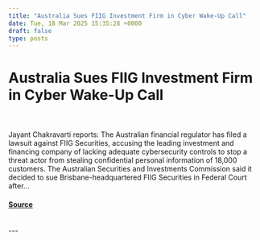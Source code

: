 ```yaml
---
title: "Australia Sues FIIG Investment Firm in Cyber Wake-Up Call"
date: Tue, 18 Mar 2025 15:35:28 +0000
draft: false
type: posts
---
```

# Australia Sues FIIG Investment Firm in Cyber Wake-Up Call

<br/>

<br/>
Jayant Chakravarti reports: The Australian financial regulator has filed a lawsuit against FIIG Securities, accusing the leading investment and financing company of lacking adequate cybersecurity controls to stop a threat actor from stealing confidential personal information of 18,000 customers. The Australian Securities and Investments Commission said it decided to sue Brisbane-headquartered FIIG Securities in Federal Court after...

#### [Source](https://databreaches.net/2025/03/18/australia-sues-fiig-investment-firm-in-cyber-wake-up-call/)

<br/>
---
